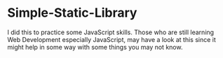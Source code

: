 # Simple-Static-Library
I did this to practice some JavaScript skills.
Those who are still learning Web Development especially JavaScript, may have a look at this since it might help in some way with some things you may not know.
